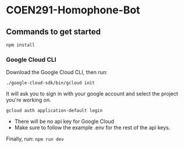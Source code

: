# COEN291-Homophone-Bot

## Commands to get started
```
npm install
```
### Google Cloud CLI
Download the Google Cloud CLI, then run:
```
./google-cloud-sdk/bin/gcloud init
```
It will ask you to sign in with your google account and select the project you're working on.
```
gcloud auth application-default login
```
* There will be no api key for Google Cloud
* Make sure to follow the example .env for the rest of the api keys.

Finally, run:
```npm run dev```
